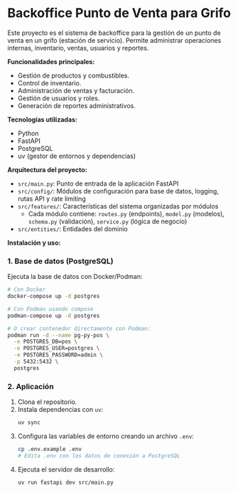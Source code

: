 # Backoffice Punto de Venta para Grifo

Este proyecto es el sistema de backoffice para la gestión de un punto de venta en un grifo (estación de servicio). Permite administrar operaciones internas, inventario, ventas, usuarios y reportes.

**Funcionalidades principales:**
- Gestión de productos y combustibles.
- Control de inventario.
- Administración de ventas y facturación.
- Gestión de usuarios y roles.
- Generación de reportes administrativos.

**Tecnologías utilizadas:**
- Python
- FastAPI
- PostgreSQL
- uv (gestor de entornos y dependencias)

**Arquitectura del proyecto:**
- `src/main.py`: Punto de entrada de la aplicación FastAPI
- `src/config/`: Módulos de configuración para base de datos, logging, rutas API y rate limiting
- `src/features/`: Características del sistema organizadas por módulos
  - Cada módulo contiene: `routes.py` (endpoints), `model.py` (modelos), `schema.py` (validación), `service.py` (lógica de negocio)
- `src/entities/`: Entidades del dominio

**Instalación y uso:**

### 1. Base de datos (PostgreSQL)
Ejecuta la base de datos con Docker/Podman:
```bash
# Con Docker
docker-compose up -d postgres

# Con Podman usando compose
podman-compose up -d postgres

# O crear contenedor directamente con Podman:
podman run -d --name pg-py-pos \
  -e POSTGRES_DB=pos \
  -e POSTGRES_USER=postgres \
  -e POSTGRES_PASSWORD=admin \
  -p 5432:5432 \
  postgres
```

### 2. Aplicación
1. Clona el repositorio.
2. Instala dependencias con `uv`:
   ```bash
   uv sync
   ```
3. Configura las variables de entorno creando un archivo `.env`:
   ```bash
   cp .env.example .env
   # Edita .env con los datos de conexión a PostgreSQL
   ```
4. Ejecuta el servidor de desarrollo:
   ```bash
   uv run fastapi dev src/main.py
   ```
